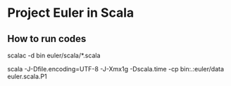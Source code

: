 Project Euler in Scala
===

How to run codes
---
scalac -d bin euler/scala/*.scala

scala -J-Dfile.encoding=UTF-8 -J-Xmx1g -Dscala.time -cp bin:.:euler/data euler.scala.P1